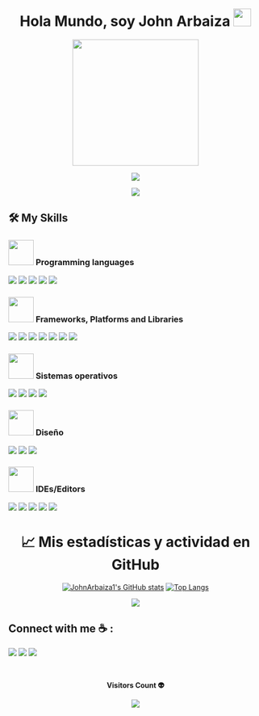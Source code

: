 <h1 align="center"><b>Hola Mundo, soy John Arbaiza </b><img src="https://media.giphy.com/media/hvRJCLFzcasrR4ia7z/giphy.gif" width="35"></h1>

<div>
  
<div align="center">
  
  <img  width="250" src="https://github.com/user-attachments/assets/b0532e63-da34-446f-a5ea-c0cf4110f9eb">
  
</div>
<p align="center">
  <a href="https://github.com/DenverCoder1/readme-typing-svg"><img src="https://readme-typing-svg.herokuapp.com?font=Time+New+Roman&color=%23C8BE25&size=25&center=true&vCenter=true&width=600&height=100&lines=.....Estudiante+de+Ingeniería+de+Sistemas+Informáticos;Apasionado+por+la+tecnología......"></a>
</p>
</div>

<div align="center">
  <img src="https://user-images.githubusercontent.com/74038190/212284158-e840e285-664b-44d7-b79b-e264b5e54825.gif"/>
</div>

## 🛠️ My Skills

### <picture> <img src = "https://github.com/7oSkaaa/7oSkaaa/blob/main/Images/Programming_Languages.gif?raw=true" width = 50px>  </picture> Programming languages

  <div>
    <img src="https://img.shields.io/badge/python-3670A0?style=for-the-badge&logo=python&logoColor=ffdd5" />
    <img src="https://img.shields.io/badge/c%23-%23239120.svg?style=for-the-badge&logo=csharp&logoColor=white"/>
    <img src="https://img.shields.io/badge/java-%23ED8B00.svg?style=for-the-badge&logo=openjdk&logoColor=white"/>
    <img src="https://img.shields.io/badge/javascript-%23323330.svg?style=for-the-badge&logo=javascript&logoColor=%23F7DF1E"/>
    <img src="https://img.shields.io/badge/bash_script-%23121011.svg?style=for-the-badge&logo=gnu-bash&logoColor=white">
  </div>

### <picture> <img src = "https://user-images.githubusercontent.com/74038190/219923809-b86dc415-a0c2-4a38-bc88-ad6cf06395a8.gif" width = 50px>  </picture> Frameworks, Platforms and Libraries
  <div>
    <img src="https://img.shields.io/badge/.NET-5C2D91?style=for-the-badge&logo=.net&logoColor=white" />
    <img src="https://img.shields.io/badge/bootstrap-%238511FA.svg?style=for-the-badge&logo=bootstrap&logoColor=white"/>
    <img src="https://img.shields.io/badge/django-%23092E20.svg?style=for-the-badge&logo=django&logoColor=white"/>
    <img src="https://img.shields.io/badge/flask-%23000.svg?style=for-the-badge&logo=flask&logoColor=white"/>
    <img src="https://img.shields.io/badge/jinja-white.svg?style=for-the-badge&logo=jinja&logoColor=black"/>
    <img src="https://img.shields.io/badge/laravel-%23FF2D20.svg?style=for-the-badge&logo=laravel&logoColor=white"/>
    <img src="https://img.shields.io/badge/node.js-6DA55F?style=for-the-badge&logo=node.js&logoColor=white"/>
  </div>

### <picture> <img src = "https://gifdb.com/images/high/linux-security-threats-pbg4lo5xdtkidmg5.gif" width = 50px>  </picture> Sistemas operativos
  <div>
    <img src="https://img.shields.io/badge/Debian-D70A53?style=for-the-badge&logo=debian&logoColor=white" />
    <img src="https://img.shields.io/badge/Fedora-294172?style=for-the-badge&logo=fedora&logoColor=white"/>
    <img src="https://img.shields.io/badge/Ubuntu-E95420?style=for-the-badge&logo=ubuntu&logoColor=white"/>
    <img src="https://img.shields.io/badge/Windows-0078D6?style=for-the-badge&logo=windows&logoColor=white"/>
  </div>

### <picture> <img src = "https://external-content.duckduckgo.com/iu/?u=https%3A%2F%2Fcdn.dribbble.com%2Fusers%2F1235346%2Fscreenshots%2F3252385%2Fjob.gif&f=1&nofb=1&ipt=67adb6e8206de2607c270c8aa39c2105085f07480bce5a42519c2ef9a8b24339&ipo=images" width = 50px>  </picture> Diseño

  <div>
    <img src="https://img.shields.io/badge/Canva-%2300C4CC.svg?style=for-the-badge&logo=Canva&logoColor=white" />
    <img src="https://img.shields.io/badge/figma-%23F24E1E.svg?style=for-the-badge&logo=figma&logoColor=white"/>
    <img src="https://img.shields.io/badge/Krita-203759?style=for-the-badge&logo=krita&logoColor=EEF37B"/>
  </div>

### <picture> <img src = "https://external-content.duckduckgo.com/iu/?u=https%3A%2F%2Fwww.freecodecamp.org%2Fespanol%2Fnews%2Fcontent%2Fimages%2F2023%2F01%2FScreenshot-2023-01-05-at-4.02.28-PM.png&f=1&nofb=1&ipt=40d909820c49310638cf76b5be7033c8906e42ff252968e5aa5410e917fefbbc&ipo=images" width = 50px>  </picture> IDEs/Editors

  <div>
    <img src="https://img.shields.io/badge/Visual%20Studio%20Code-0078d7.svg?style=for-the-badge&logo=visual-studio-code&logoColor=white" />
    <img src="https://img.shields.io/badge/Visual%20Studio-5C2D91.svg?style=for-the-badge&logo=visual-studio&logoColor=white" />
    <img src="https://img.shields.io/badge/Rider-000000.svg?style=for-the-badge&logo=Rider&logoColor=white&color=black&labelColor=crimson" />
    <img src="https://img.shields.io/badge/pycharm-143?style=for-the-badge&logo=pycharm&logoColor=black&color=black&labelColor=green"/>
    <img src="https://img.shields.io/badge/NetBeansIDE-1B6AC6.svg?style=for-the-badge&logo=apache-netbeans-ide&logoColor=white"/>
  </div>

<h1 align="center">📈 Mis estadísticas y actividad en GitHub </h1><p align="center">

<div align ="center">
    
[![JohnArbaiza1's GitHub stats](https://github-readme-stats.vercel.app/api?username=John-Arbaiza&show_icons=true&theme=radical)](https://github.com/anuraghazra/github-readme-stats)
[![Top Langs](https://github-readme-stats.vercel.app/api/top-langs/?username=John-Arbaiza&layout=compact&theme=radical)](https://github.com/anuraghazra/github-readme-stats)

</div>

<p align="center">
 <img  src="https://github-readme-streak-stats.herokuapp.com?user=John-Arbaiza&theme=tokyonight_duo&hide_border=true"
</p>


## Connect with me ☕ :

  <a href="https://twitter.com/@John_A0704"><img src="https://img.shields.io/badge/X-%23000000.svg?style=for-the-badge&logo=X&logoColor=white" /></a>
  <a href="https://www.threads.net/@john.arbaiza02" target="blank"><img src="https://img.shields.io/badge/Threads-000000?style=for-the-badge&logo=Threads&logoColor=white" /></a>
  <a href="https://github.com/JohnArbaiza1"><img src="https://img.shields.io/badge/github-%23121011.svg?style=for-the-badge&logo=github&logoColor=white" /></a>

<div align="center">
  <br>
  <p align="center"><b>Visitors Count 👽 </b></p>  
  <p align="center"><img align="center" src="https://profile-counter.glitch.me/John-Arbaiza/count.svg" /></p> 
  <br>
</div>





<!--
**John-Arbaiza/John-Arbaiza** is a ✨ _special_ ✨ repository because its `README.md` (this file) appears on your GitHub profile.

Here are some ideas to get you started:

- 🔭 I’m currently working on ...
- 🌱 I’m currently learning ...
- 👯 I’m looking to collaborate on ...
- 🤔 I’m looking for help with ...
- 💬 Ask me about ...
- 📫 How to reach me: ...
- 😄 Pronouns: ...
- ⚡ Fun fact: ...
-->
